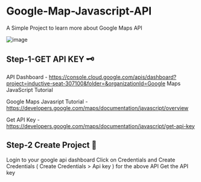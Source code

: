 # Google-Map-Javascript-API
A Simple Project to learn more about Google Maps API

![image](https://user-images.githubusercontent.com/47186806/110402971-380efc80-8074-11eb-8bf0-43ff8eeced3e.PNG)


## Step-1-GET API KEY 🗝️

API Dashboard - https://console.cloud.google.com/apis/dashboard?project=inductive-seat-307100&folder=&organizationId=Google Maps JavaScript Tutorial


Google Maps Javasript Tutorial - https://developers.google.com/maps/documentation/javascript/overview


Get API Key - https://developers.google.com/maps/documentation/javascript/get-api-key

## Step-2 Create Project 📁

Login to your google api dashboard
Click on Credentials and Create Credentials ( Create Credentials > Api key ) for the above API
Get the API key

